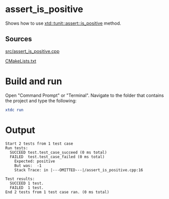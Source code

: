 # assert_is_positive

Shows how to use [xtd::tunit::assert::is_positive](../../../../src/xtd.tunit/include/xtd/tunit/assert.h) method.

## Sources

[src/assert_is_positive.cpp](src/assert_is_positive.cpp)

[CMakeLists.txt](CMakeLists.txt)

# Build and run

Open "Command Prompt" or "Terminal". Navigate to the folder that contains the project and type the following:

```cmake
xtdc run
```

# Output

```
Start 2 tests from 1 test case
Run tests:
  SUCCEED test.test_case_succeed (0 ms total)
  FAILED  test.test_case_failed (0 ms total)
    Expected: positive
    But was:  -1
    Stack Trace: in |---OMITTED---|/assert_is_positive.cpp:16

Test results:
  SUCCEED 1 test.
  FAILED  1 test.
End 2 tests from 1 test case ran. (0 ms total)
```
